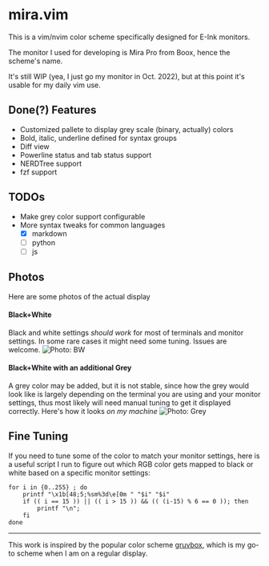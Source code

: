 # mira.vim
This is a vim/nvim color scheme specifically designed for E-Ink monitors.

The monitor I used for developing is Mira Pro from Boox, hence
the scheme's name.

It's still WIP (yea, I just go my monitor in Oct. 2022), but at this point it's usable for my daily vim use.

## Done(?) Features
* Customized pallete to display grey scale (binary, actually) colors
* Bold, italic, underline defined for syntax groups
* Diff view
* Powerline status and tab status support
* NERDTree support
* fzf support

## TODOs
* Make grey color support configurable
* More syntax tweaks for common languages
  - [x] markdown
  - [ ] python
  - [ ] js

## Photos
Here are some photos of the actual display
#### Black+White
Black and white settings *should work* for most of terminals and monitor
settings. In some rare cases it might need some tuning. Issues are welcome.
![Photo: BW](http://i.imgur.com/Ax5Clx3.png)

#### Black+White with an additional Grey

A grey color may be added, but it is not stable, since how the grey would look like is largely depending on the terminal you are using
and your monitor settings, thus most likely will need manual tuning to get it displayed correctly. Here's how it looks *on my
machine*
![Photo: Grey](http://i.imgur.com/cQ5HcKe.png)

## Fine Tuning
If you need to tune some of the color to match your monitor settings, here is a
useful script I run to figure out which RGB color gets mapped to black or white
based on a specific monitor settings:
```shell
for i in {0..255} ; do
    printf "\x1b[48;5;%sm%3d\e[0m " "$i" "$i"
    if (( i == 15 )) || (( i > 15 )) && (( (i-15) % 6 == 0 )); then
        printf "\n";
    fi
done
```

---
This work is inspired by the popular color scheme
[gruvbox](https://github.com/morhetz/gruvbox), which is my go-to scheme when I am
on a regular display.
